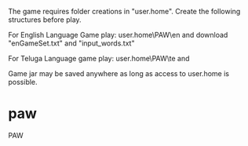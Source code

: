 The game requires folder creations in "user.home".
Create the following structures before play.

For English Language Game play:
user.home\\PAW\en and download "enGameSet.txt" and "input_words.txt"

For Teluga Language game play:
user.home\\PAW\te and 

Game  jar may be saved anywhere as long as access to user.home is possible.

# paw
PAW
